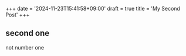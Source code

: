 +++
date = '2024-11-23T15:41:58+09:00'
draft = true
title = 'My Second Post'
+++

## second one

not number one

